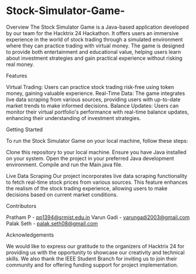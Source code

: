 # Stock-Simulator-Game-
Overview
The Stock Simulator Game is a Java-based application developed by our team for the Hacktrix 24 Hackathon. It offers users an immersive experience in the world of stock trading through a simulated environment where they can practice trading with virtual money. The game is designed to provide both entertainment and educational value, helping users learn about investment strategies and gain practical experience without risking real money.

Features

Virtual Trading: Users can practice stock trading risk-free using token money, gaining valuable experience.
Real-Time Data: The game integrates live data scraping from various sources, providing users with up-to-date market trends to make informed decisions.
Balance Updates: Users can monitor their virtual portfolio's performance with real-time balance updates, enhancing their understanding of investment strategies.

Getting Started

To run the Stock Simulator Game on your local machine, follow these steps:

Clone this repository to your local machine.
Ensure you have Java installed on your system.
Open the project in your preferred Java development environment.
Compile and run the Main.java file.

Live Data Scraping
Our project incorporates live data scraping functionality to fetch real-time stock prices from various sources. This feature enhances the realism of the stock trading experience, allowing users to make decisions based on current market conditions.

Contributors

Pratham P - pp1394@srmist.edu.in
Varun Gadi - varungadi2003@gmail.com
Palak Seth - palak.seth08@gmail.com

Acknowledgements

We would like to express our gratitude to the organizers of Hacktrix 24 for providing us with the opportunity to showcase our creativity and technical skills. We also thank the IEEE Student Branch for inviting us to join their community and for offering funding support for project implementation.
